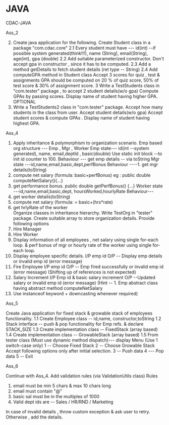 # JAVA
CDAC-JAVA

Ass_2

2. Create java application for the following.
Create Student class in a package "com.cdac.core" 
2.1 Every student must have   --- id(int) --if possible system generated(think!!!), name (String), email(String), age(int), gpa (double)
2.2 Add suitable parameterized constructor.
Don't accept gpa in constructor , since it has to be computed.
2.3 Add a method getDetails to  fetch student details
(ret type -- String)
2.4  Add computeGPA method in Student class
Accept 3 scores for quiz , test & assignments
GPA should be computed on 20 % of quiz score, 50% of test score & 30% of assignment score.
3 Write a TestStudents class in "com.tester" package , to accept 2 student details(w/o gpa)
Compute GPAs by passing scores.
Display name of student having higher GPA.
OPTIONAL
4. Write a TestStudents2 class in "com.tester" package.
Accept how many students in the class from user. 
Accept student details(w/o gpa)
Accept student scores & compute GPAs .
Display name of student having highest GPA.

Ass_4
1. Apply inheritance & polymorphism  to organization scenario.
Emp based org structure --- Emp , Mgr , Worker
Emp state--- id(int --system generated), name, email,deptId , basic(double)
Use static init block --to init id counter to 100.
Behaviour --- get emp details -- via toString
Mgr state  ---id,name,email,basic,dept,perfBonus
Behaviour ----1. get mgr details(toString)
2. compute net salary (formula: basic+perfBonus)
eg : public double computeNetSalary(){...}
3. get performance bonus.
public double getPerfBonus() {...}
Worker state  ---id,name,email,basic,dept, hoursWorked,hourlyRate
Behaviour--- 
1. get worker details(toString)
2.  compute net salary (formula:  = basic+(hrs*rate)
3. get hrlyRate of the worker  
Organize classes in inheritance  hierarchy.
Write TestOrg in "tester" package.
Create suitable array to store organization details.
Provide following options
1. Hire Manager
2. Hire Worker  
3. Display information of all employees , net salary using single for-each loop.
& perf bonus of mgr or hourly rate of the worker using single for-each loop.
4. Display employee specific details.
I/P emp id
O/P --  Display emp details or invalid emp id (error message)
5. Fire Employee 
I/P emp id
O/P --  Emp fired successfully or invalid emp id (error message)
(Shifting up of references is not expected)
6. Salary Increment
I/P Emp id & basic salary increment
O/P --Updated salary or invalid emp id (error message)
(Hint -- 1. Emp abstract class having abstract method computeNetSalary
2. Use instanceof keyword + downcasting whenever required)

Ass_5

Create Java application for fixed stack & growable stack of employees functionality.
1.1  Create Employee class -- id,name, constructor,toString
1.2 Stack interface -- push & pop functionality for Emp refs. & declare STACK_SIZE 
1.3 Create implementation class -- FixedStack (array based)
1.4 Create implementation class -- GrowableStack (array based)
1.5 From tester class (Must use dynamic method dispatch)--- display Menu
(Use 1 switch-case only)
1 -- Choose Fixed Stack
2 -- Choose Growable Stack
Accept following options only after initial selection.
3 -- Push data 
4 --- Pop data
5 -- Exit

Ass_6

Continue with Ass_4.
Add validation rules (via ValidationUtils class)
Rules 
1. email must be min 5 chars & max 10 chars long
2. email must contain "@" 
3. basic sal must be in the multiples of 1000
4. Valid dept ids are -- Sales / HR/RND / Marketing

In case of invalid details , throw custom exception & ask user to retry. Otherwise , add the details.
